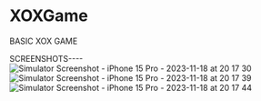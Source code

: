 # XOXGame
BASIC XOX GAME

SCREENSHOTS----
![Simulator Screenshot - iPhone 15 Pro - 2023-11-18 at 20 17 30](https://github.com/sumeyraltas/XOXGame/assets/74320640/c9634aea-edae-47ca-8187-cfb4f6fd838c)
![Simulator Screenshot - iPhone 15 Pro - 2023-11-18 at 20 17 39](https://github.com/sumeyraltas/XOXGame/assets/74320640/74b1abbb-0ca9-4476-b093-bd98d0c4595f)
![Simulator Screenshot - iPhone 15 Pro - 2023-11-18 at 20 17 44](https://github.com/sumeyraltas/XOXGame/assets/74320640/868494ee-b3c5-4dd9-bddd-b8986b6b221c)
